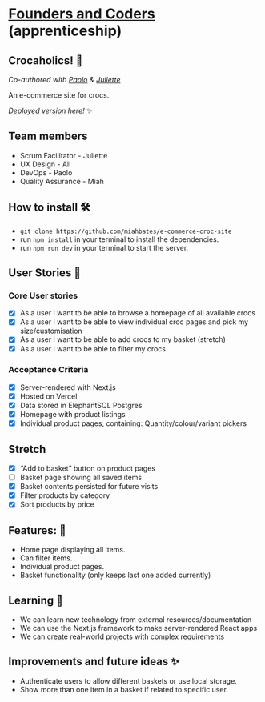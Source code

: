 # [Founders and Coders](https://www.foundersandcoders.com/) (apprenticeship) 

## Crocaholics! 🐊

*Co-authored with [Paolo](https://github.com/paologhidoni) & [Juliette](https://github.com/orgs/fac-23/people/julietteorpen)*

An e-commerce site for crocs.

[*Deployed version here!*](https://sleepy-meitner-5e2ffb.netlify.app/) :sparkles:

## Team members
* Scrum Facilitator - Juliette
* UX Design - All
* DevOps - Paolo
* Quality Assurance - Miah

## How to install 🛠️
* `git clone https://github.com/miahbates/e-commerce-croc-site`
* run `npm install` in your terminal to install the dependencies.
* run `npm run dev` in your terminal to start the server.

## User Stories :busts_in_silhouette:
### Core User stories
- [x] As a user I want to be able to browse a homepage of all available crocs
- [x] As a user I want to be able to view individual croc pages and pick my size/customisation
- [x] As a user I want to be able to add crocs to my basket (stretch)
- [x] As a user I want to be able to filter my crocs
### Acceptance Criteria
- [x] Server-rendered with Next.js
- [x] Hosted on Vercel
- [x] Data stored in ElephantSQL Postgres
- [x] Homepage with product listings
- [x] Individual product pages, containing: Quantity/colour/variant pickers
## Stretch
- [x] “Add to basket” button on product pages
- [ ] Basket page showing all saved items
- [x] Basket contents persisted for future visits
- [x] Filter products by category
- [x] Sort products by price

## Features: 🌟
* Home page displaying all items.
* Can filter items.
* Individual product pages.
* Basket functionality (only keeps last one added currently)

## Learning 🌱
* We can learn new technology from external resources/documentation
* We can use the Next.js framework to make server-rendered React apps
* We can create real-world projects with complex requirements

## Improvements and future ideas ✨
* Authenticate users to allow different baskets or use local storage.
* Show more than one item in a basket if related to specific user.
